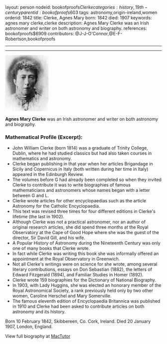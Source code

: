layout: person
nodeid: bookofproofs$Clerke
categories: history,19th-century
parentid: bookofproofs$603
tags: astronomy,origin-ireland,women
orderid: 1842
title: Clerke, Agnes Mary
born: 1842
died: 1907
keywords: agnes mary clerke,clerke
description: Agnes Mary Clerke was an Irish astronomer and writer on both astronomy and biography.
references: bookofproofs$6909
contributors: @J-J-O'Connor,@E-F-Robertson,bookofproofs

---



---

![Clerke.jpg](https://github.com/bookofproofs/bookofproofs.github.io/blob/main/_sources/_assets/images/portraits/Clerke.jpg?raw=true)

**Agnes Mary Clerke** was an Irish astronomer and writer on both astronomy and biography.

### Mathematical Profile (Excerpt):
* John William Clerke (born 1814) was a graduate of Trinity College, Dublin, where he had studied classics but had also taken courses in mathematics and astronomy.
* Clerke began publishing in that year when her articles Brigandage in Sicily and Copernicus in Italy (both written during her time in Italy) appeared in the Edinburgh Review.
* The volumes before G had already been completed so when they invited Clerke to contribute it was to write biographies of famous mathematicians and astronomers whose names began with a letter between G and L.
* Clerke wrote articles for other encyclopaedias such as the article Astronomy for the Catholic Encyclopaedia.
* This text was revised three times for four different editions in Clerke's lifetime (the last in 1902).
* Although Clerke was not a practical astronomer, nor an author of original research articles, she did spend three months at the Royal Observatory at the Cape of Good Hope where she was the guest of the director, Sir David Gill, and his wife.
* A Popular History of Astronomy during the Nineteenth Century was only one of many books that Clerke wrote.
* In fact while Clerke was writing this book she was informally offered an appointment at the Royal Observatory in Greenwich.
* Not all Clerke's writings were on science for she wrote, among several literary contributions, essays on Don Sebastian (1882), the letters of Edward Fitzgerald (1894), and Familiar Studies in Homer (1892).
* Clerke wrote 159 biographies for the Dictionary of National Biography.
* In 1903, with Lady Huggins, she was elected an honorary member of the Royal Astronomical Society, a rank previously held only by two other women, Caroline Herschel and Mary Somerville.
* The famous eleventh edition of Encyclopaedia Britannica  was published in 1910 and Clerke had been asked to contribute articles on both astronomy and its history.

Born 10 February 1842, Skibbereen, Co. Cork, Ireland. Died 20 January 1907, London, England.

View full biography at [MacTutor](https://mathshistory.st-andrews.ac.uk/Biographies/Clerke/)
